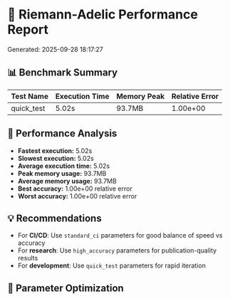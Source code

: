 # 🧮 Riemann-Adelic Performance Report
Generated: 2025-09-28 18:17:27

## 📊 Benchmark Summary

| Test Name | Execution Time | Memory Peak | Relative Error |
|-----------|----------------|-------------|----------------|
| quick_test | 5.02s | 93.7MB | 1.00e+00 |

## 🎯 Performance Analysis

- **Fastest execution:** 5.02s
- **Slowest execution:** 5.02s
- **Average execution time:** 5.02s
- **Peak memory usage:** 93.7MB
- **Average memory usage:** 93.7MB
- **Best accuracy:** 1.00e+00 relative error
- **Worst accuracy:** 1.00e+00 relative error

## 💡 Recommendations

- For **CI/CD**: Use `standard_ci` parameters for good balance of speed vs accuracy
- For **research**: Use `high_accuracy` parameters for publication-quality results
- For **development**: Use `quick_test` parameters for rapid iteration

## 🔧 Parameter Optimization
